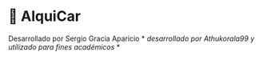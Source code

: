 # 🚗 AlquiCar

Desarrollado por Sergio Gracia Aparicio * *desarrollado por Athukorala99 y utilizado para fines académicos* *


